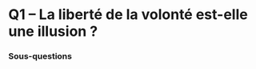 # Q1 – La liberté de la volonté est-elle une illusion ?

### Sous-questions

<script>subPages()</script>